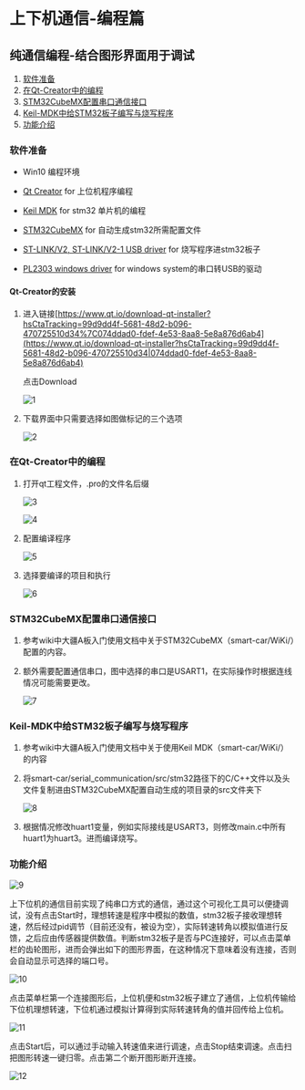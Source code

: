 # 上下机通信-编程篇

## 纯通信编程-结合图形界面用于调试

1. [软件准备](#软件准备)
2. [在Qt-Creator中的编程](#在Qt-Creator中的编程)
3. [STM32CubeMX配置串口通信接口](#STM32CubeMX配置串口通信接口)
4. [Keil-MDK中给STM32板子编写与烧写程序](#Keil-MDK中给STM32板子编写与烧写程序)
5. [功能介绍](#功能介绍)

### 软件准备

- Win10 编程环境

- [Qt Creator](#Qt-Creator的安装#) for 上位机程序编程
- [Keil MDK](http://www2.keil.com/mdk5) for stm32 单片机的编程
- [STM32CubeMX](https://www.st.com/en/development-tools/stm32cubemx.html) for 自动生成stm32所需配置文件
- [ST-LINK/V2, ST-LINK/V2-1 USB driver](https://www.st.com/content/st_com/en/products/development-tools/software-development-tools/stm32-software-development-tools/stm32-utilities/stsw-link009.html) for 烧写程序进stm32板子
- [PL2303 windows driver](http://www.prolific.com.tw/US/ShowProduct.aspx?p_id=225&pcid=41) for windows system的串口转USB的驱动

#### Qt-Creator的安装

1. 进入链接[https://www.qt.io/download-qt-installer?hsCtaTracking=99d9dd4f-5681-48d2-b096-470725510d34%7C074ddad0-fdef-4e53-8aa8-5e8a876d6ab4](https://www.qt.io/download-qt-installer?hsCtaTracking=99d9dd4f-5681-48d2-b096-470725510d34|074ddad0-fdef-4e53-8aa8-5e8a876d6ab4)

   点击Download

   ![1](sources/1.png)

2. 下载界面中只需要选择如图做标记的三个选项

   ![2](sources/2.png)

### 在Qt-Creator中的编程

1. 打开qt工程文件，.pro的文件名后缀

   ![3](sources/3.png)

   ![4](sources/4.png)

2. 配置编译程序

   ![5](sources/5.png)

3. 选择要编译的项目和执行

   ![6](sources/6.png)



### STM32CubeMX配置串口通信接口

1. 参考wiki中大疆A板入门使用文档中关于STM32CubeMX（smart-car/WiKi/）配置的内容。

2. 额外需要配置通信串口，图中选择的串口是USART1，在实际操作时根据连线情况可能需要更改。

   ![7](sources/7.png)



### Keil-MDK中给STM32板子编写与烧写程序

1. 参考wiki中大疆A板入门使用文档中关于使用Keil MDK（smart-car/WiKi/）的内容

2. 将smart-car/serial_communication/src/stm32路径下的C/C++文件以及头文件复制进由STM32CubeMX配置自动生成的项目录的src文件夹下

   ![8](sources\8.png)

3. 根据情况修改huart1变量，例如实际接线是USART3，则修改main.c中所有huart1为huart3。进而编译烧写。



### 功能介绍

![9](sources/9.png)

上下位机的通信目前实现了纯串口方式的通信，通过这个可视化工具可以便捷调试，没有点击Start时，理想转速是程序中模拟的数值，stm32板子接收理想转速，然后经过pid调节（目前还没有，被设为空），实际转速转角以模拟值进行反馈，之后应由传感器提供数值。判断stm32板子是否与PC连接好，可以点击菜单栏的齿轮图形，进而会弹出如下的图形界面，在这种情况下意味着没有连接，否则会自动显示可选择的端口号。

![10](sources/10.png)



点击菜单栏第一个连接图形后，上位机便和stm32板子建立了通信，上位机传输给下位机理想转速，下位机通过模拟计算得到实际转速转角的值并回传给上位机。

![11](sources/11.png)

点击Start后，可以通过手动输入转速值来进行调速，点击Stop结束调速。点击扫把图形转速一键归零。点击第二个断开图形断开连接。

![12](sources/12.png)

